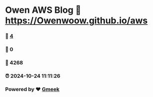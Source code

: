 # Owen AWS Blog :link: https://Owenwoow.github.io/aws 
### :page_facing_up: [4](https://Owenwoow.github.io/aws/tag.html) 
### :speech_balloon: 0 
### :hibiscus: 4268 
### :alarm_clock: 2024-10-24 11:11:26 
### Powered by :heart: [Gmeek](https://github.com/Meekdai/Gmeek)
